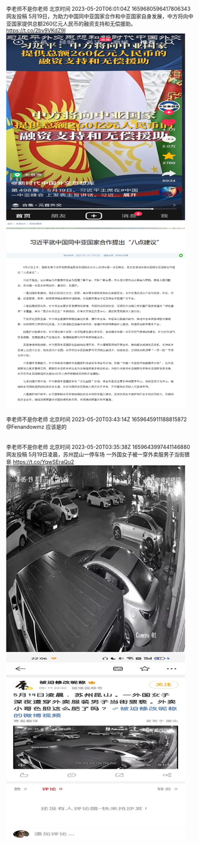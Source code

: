 李老师不是你老师 北京时间 2023-05-20T06:01:04Z 1659680596417806343<br>网友投稿
5月19日，为助力中国同中亚国家合作和中亚国家自身发展，中方将向中亚国家提供总额260亿元人民币的融资支持和无偿援助。 https://t.co/2bv9VKdZ9I<br><img src='/temp/image/2023/u-Month-5/1659680596417806343_0.jpg' width='480' height='500'><img src='/temp/image/2023/u-Month-5/1659680596417806343_1.jpg' width='480' height='500'><br><br>李老师不是你老师 北京时间 2023-05-20T03:43:14Z 1659645911188815872<br>@Fenandowmz 应该是的<br><br><br>李老师不是你老师 北京时间 2023-05-20T03:35:38Z 1659643997441146880<br>网友投稿
5月19日凌晨，苏州昆山一停车场
一外国女子被一穿外卖服男子当街猥亵 https://t.co/YqwSEraQu2<br><img src='/temp/video/2023/u-Month-5/f-Day-20/whyyoutouzhele/1659643997441146880_0.jpg' width='480' height='500'><img src='/temp/image/2023/u-Month-5/1659643997441146880_0.jpg' width='480' height='500'><br><br>